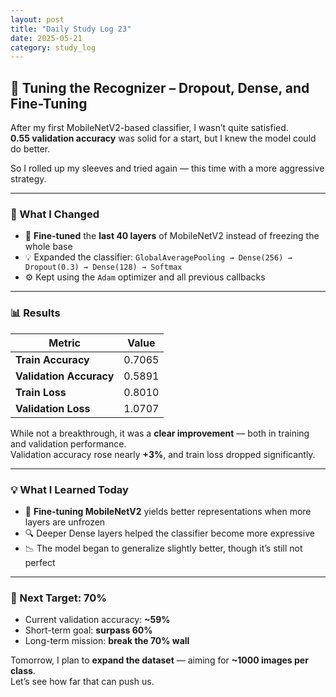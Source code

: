 ```yaml
---
layout: post
title: "Daily Study Log 23"
date: 2025-05-21
category: study_log
---
```


## 🧪 Tuning the Recognizer – Dropout, Dense, and Fine-Tuning

After my first MobileNetV2-based classifier, I wasn’t quite satisfied.  
**0.55 validation accuracy** was solid for a start, but I knew the model could do better.

So I rolled up my sleeves and tried again — this time with a more aggressive strategy.

---

### 🔁 What I Changed

- 🔧 **Fine-tuned** the **last 40 layers** of MobileNetV2 instead of freezing the whole base
- 💡 Expanded the classifier: `GlobalAveragePooling → Dense(256) → Dropout(0.3) → Dense(128) → Softmax`
- ⚙️ Kept using the `Adam` optimizer and all previous callbacks

---

### 📊 Results

| Metric | Value |
|--------|--------|
| **Train Accuracy** | 0.7065 |
| **Validation Accuracy** | 0.5891 |
| **Train Loss** | 0.8010 |
| **Validation Loss** | 1.0707 |

While not a breakthrough, it was a **clear improvement** — both in training and validation performance.  
Validation accuracy rose nearly **+3%**, and train loss dropped significantly.

---

### 💡 What I Learned Today

- 🔄 **Fine-tuning MobileNetV2** yields better representations when more layers are unfrozen
- 🔍 Deeper Dense layers helped the classifier become more expressive
- 📉 The model began to generalize slightly better, though it’s still not perfect

---

### 🎯 Next Target: 70%

- Current validation accuracy: **~59%**
- Short-term goal: **surpass 60%**
- Long-term mission: **break the 70% wall**

Tomorrow, I plan to **expand the dataset** — aiming for **~1000 images per class**.  
Let’s see how far that can push us.
